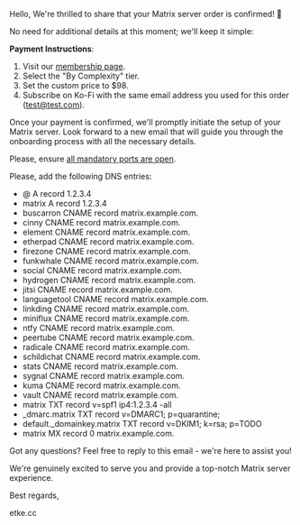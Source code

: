 Hello,
We're thrilled to share that your Matrix server order is confirmed! 🎉

No need for additional details at this moment; we'll keep it simple:

**Payment Instructions**:

1. Visit our [membership page](https://etke.cc/membership).
2. Select the "By Complexity" tier.
3. Set the custom price to $98.
4. Subscribe on Ko-Fi with the same email address you used for this order (test@test.com).

Once your payment is confirmed, we'll promptly initiate the setup of your Matrix server. Look forward to a new email that will guide you through the onboarding process with all the necessary details.

Please, ensure [all mandatory ports are open](https://etke.cc/order/status/#ports-and-firewalls).

Please, add the following DNS entries:

* @    A record    1.2.3.4
* matrix    A record    1.2.3.4
* buscarron    CNAME record    matrix.example.com.
* cinny    CNAME record    matrix.example.com.
* element    CNAME record    matrix.example.com.
* etherpad    CNAME record    matrix.example.com.
* firezone    CNAME record    matrix.example.com.
* funkwhale    CNAME record    matrix.example.com.
* social    CNAME record    matrix.example.com.
* hydrogen    CNAME record    matrix.example.com.
* jitsi    CNAME record    matrix.example.com.
* languagetool    CNAME record    matrix.example.com.
* linkding    CNAME record    matrix.example.com.
* miniflux    CNAME record    matrix.example.com.
* ntfy    CNAME record    matrix.example.com.
* peertube    CNAME record    matrix.example.com.
* radicale    CNAME record    matrix.example.com.
* schildichat    CNAME record    matrix.example.com.
* stats    CNAME record    matrix.example.com.
* sygnal    CNAME record    matrix.example.com.
* kuma    CNAME record    matrix.example.com.
* vault    CNAME record    matrix.example.com.
* matrix    TXT record    v=spf1 ip4:1.2.3.4 -all
* _dmarc.matrix    TXT record    v=DMARC1; p=quarantine;
* default._domainkey.matrix    TXT record    v=DKIM1; k=rsa; p=TODO
* matrix    MX record    0 matrix.example.com.

Got any questions? Feel free to reply to this email - we're here to assist you!

We're genuinely excited to serve you and provide a top-notch Matrix server experience.

Best regards,

etke.cc